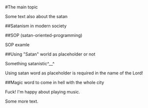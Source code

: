 #The main topic

Some text also about the satan

##Satanism in modern society

##SOP (satan-oriented-programming)

SOP examle

##Using "Satan" world as placeholder or not

Something satanistic^__^

Using satan word as placeholder is required in the name of the Lord!

##Magic word to come in hell with the whole city

Fuck! I'm happy about playing music.

Some more text.